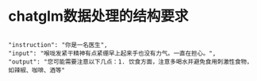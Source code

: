 
# chatglm数据处理的结构要求
## 
    "instruction": "你是一名医生",
    "input": "喉咙发紧干精神有点紧绷早上起来手也没有力气。一直在担心。",
    "output": "您可能需要注意以下几点：1. 饮食方面，注意多喝水并避免食用刺激性食物，如辣椒、咖啡、酒等"
